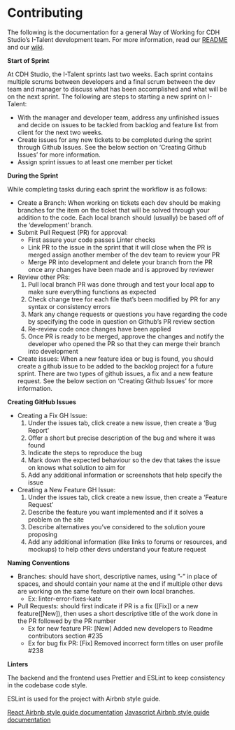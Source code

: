 # Contributing

The following is the documentation for a general Way of Working for CDH Studio’s I-Talent development team. For more information, read our [README](README.md) and our [wiki](https://github.com/CDH-Studio/I-Talent/wiki).

**Start of Sprint**

At CDH Studio, the I-Talent sprints last two weeks. Each sprint contains multiple scrums between developers and a final scrum between the dev team and manager to discuss what has been accomplished and what will be on the next sprint. The following are steps to starting a new sprint on I-Talent:

- With the manager and developer team, address any unfinished issues and decide on issues to be tackled from backlog and feature list from client for the next two weeks.
- Create issues for any new tickets to be completed during the sprint through Github Issues. See the below section on ‘Creating Github Issues’ for more information.
- Assign sprint issues to at least one member per ticket

**During the Sprint**

While completing tasks during each sprint the workflow is as follows:

- Create a Branch: When working on tickets each dev should be making branches for the item on the ticket that will be solved through your addition to the code. Each local branch should (usually) be based off of the ‘development’ branch.
- Submit Pull Request (PR) for approval:
  - First assure your code passes Linter checks
  - Link PR to the issue in the sprint that it will close when the PR is merged assign another member of the dev team to review your PR
  - Merge PR into development and delete your branch from the PR once any changes have been made and is approved by reviewer
- Review other PRs:
  1. Pull local branch PR was done through and test your local app to make sure everything functions as expected
  2. Check change tree for each file that’s been modified by PR for any syntax or consistency errors
  3. Mark any change requests or questions you have regarding the code by specifying the code in question on Github’s PR review section
  4. Re-review code once changes have been applied
  5. Once PR is ready to be merged, approve the changes and notify the developer who opened the PR so that they can merge their branch into development
- Create issues: When a new feature idea or bug is found, you should create a github issue to be added to the backlog project for a future sprint. There are two types of github issues, a fix and a new feature request. See the below section on ‘Creating Github Issues’ for more information.

**Creating GitHub Issues**

- Creating a Fix GH Issue:
  1. Under the issues tab, click create a new issue, then create a ‘Bug Report’
  2. Offer a short but precise description of the bug and where it was found
  3. Indicate the steps to reproduce the bug
  4. Mark down the expected behaviour so the dev that takes the issue on knows what solution to aim for
  5. Add any additional information or screenshots that help specify the issue
- Creating a New Feature GH Issue:
  1. Under the issues tab, click create a new issue, then create a ‘Feature Request’
  2. Describe the feature you want implemented and if it solves a problem on the site
  3. Describe alternatives you’ve considered to the solution youre proposing
  4. Add any additional information (like links to forums or resources, and mockups) to help other devs understand your feature request

**Naming Conventions**

- Branches: should have short, descriptive names, using ”-” in place of spaces, and should contain your name at the end if multiple other devs are working on the same feature on their own local branches.
  - Ex: linter-error-fixes-kate
- Pull Requests: should first indicate if PR is a fix ([Fix]) or a new feature([New]), then uses a short descriptive title of the work done in the PR followed by the PR number
  - Ex for new feature PR: [New] Added new developers to Readme contributors section #235
  - Ex for bug fix PR: [Fix] Removed incorrect form titles on user profile #238

**Linters**

The backend and the frontend uses Prettier and ESLint to keep consistency in the codebase code style.

ESLint is used for the project with Airbnb style guide.

[React Airbnb style guide documentation](https://github.com/airbnb/javascript/tree/master/react)
[Javascript Airbnb style guide documentation](https://github.com/airbnb/javascript)
